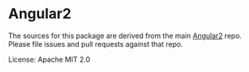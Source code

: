 Angular2
=========

The sources for this package are derived from the main
[Angular2](https://github.com/angular/angular) repo. Please file issues and pull
requests against that repo.

License: Apache MIT 2.0
